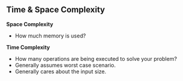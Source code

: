 ## Time & Space Complexity

**Space Complexity**
- How much memory is used?

**Time Complexity**
- How many operations are being executed to solve your problem?
- Generally assumes worst case scenario.
- Generally cares about the input size.
